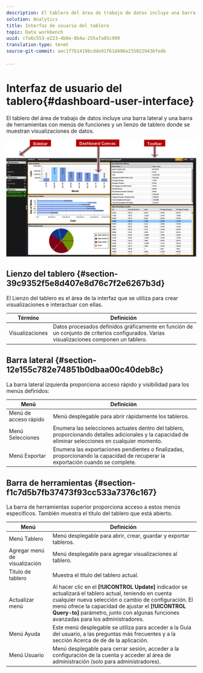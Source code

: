 ```yaml
---
description: El tablero del área de trabajo de datos incluye una barra lateral y una barra de herramientas con menús de funciones y un lienzo de tablero donde se muestran visualizaciones de datos.
solution: Analytics
title: Interfaz de usuario del tablero
topic: Data workbench
uuid: cfa6c553-e223-4b0e-8b4a-255afa85c999
translation-type: tm+mt
source-git-commit: aec1f7b14198cdde91f61d490a235022943bfedb

---
```



# Interfaz de usuario del tablero{#dashboard-user-interface}

El tablero del área de trabajo de datos incluye una barra lateral y una barra de herramientas con menús de funciones y un lienzo de tablero donde se muestran visualizaciones de datos.

![](assets/dashboard_ui.png)

## Lienzo del tablero {#section-39c9352f5e8d407e8d76c7f2e6267b3d}

El Lienzo del tablero es el área de la interfaz que se utiliza para crear visualizaciones e interactuar con ellas.

| Término | Definición |
|---|---|
| Visualizaciones | Datos procesados definidos gráficamente en función de un conjunto de criterios configurados. Varias visualizaciones componen un tablero. |

## Barra lateral {#section-12e155c782e74851b0dbaa00c40deb8c}

La barra lateral izquierda proporciona acceso rápido y visibilidad para los menús definidos:

| Menú | Definición |
|---|---|
| Menú de acceso rápido | Menú desplegable para abrir rápidamente los tableros. |
| Menú Selecciones | Enumera las selecciones actuales dentro del tablero, proporcionando detalles adicionales y la capacidad de eliminar selecciones en cualquier momento. |
| Menú Exportar | Enumera las exportaciones pendientes o finalizadas, proporcionando la capacidad de recuperar la exportación cuando se complete. |

## Barra de herramientas {#section-f1c7d5b7fb37473f93cc533a7376c167}

La barra de herramientas superior proporciona acceso a estos menús específicos. También muestra el título del tablero que está abierto.

| Menú | Definición |
|---|---|
| Menú Tablero | Menú desplegable para abrir, crear, guardar y exportar tableros. |
| Agregar menú de visualización | Menú desplegable para agregar visualizaciones al tablero. |
| Título de tablero | Muestra el título del tablero actual. |
| Actualizar menú | Al hacer clic en el **[!UICONTROL Update]** indicador se actualizará el tablero actual, teniendo en cuenta cualquier nueva selección o cambio de configuración. El menú ofrece la capacidad de ajustar el **[!UICONTROL Query-to]** parámetro, junto con algunas funciones avanzadas para los administradores. |
| Menú Ayuda | Este menú desplegable se utiliza para acceder a la Guía del usuario, a las preguntas más frecuentes y a la sección Acerca de de de la aplicación. |
| Menú Usuario | Menú desplegable para cerrar sesión, acceder a la configuración de la cuenta y acceder al área de administración (solo para administradores). |

